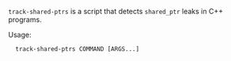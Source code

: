 ``track-shared-ptrs`` is a script that detects ``shared_ptr`` leaks in C++ programs.

Usage:

```
  track-shared-ptrs COMMAND [ARGS...]
```
